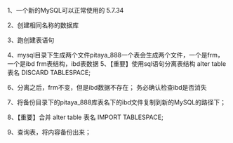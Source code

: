 1、一个新的MySQL可以正常使用的
5.7.34

2、创建相同名称的数据库

3、跑创建表语句

4、mysql目录下生成两个文件pitaya_888一个表会生成两个文件，一个是frm，一个是ibd
frm表结构，ibd表数据
5、【重要】使用sql语句分离表结构
alter table 表名 DISCARD TABLESPACE;


6、分离之后，frm不变，但是ibd数据不存在；
务必确认检查ibd是否消失

7、将备份目录下的pitaya_888库表名下的ibd文件复制到新的MySQL的路径下；


8、【重要】合并
alter table  表名  IMPORT TABLESPACE;

9、查询表，将内容备份出来；